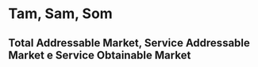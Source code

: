 # Tam, Sam, Som
## Total Addressable Market, Service Addressable Market e Service Obtainable Market
